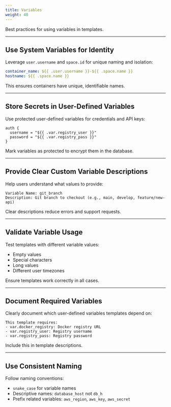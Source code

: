 ```yaml
---
title: Variables
weight: 40
---
```


Best practices for using variables in templates.

---

## Use System Variables for Identity

Leverage `user.username` and `space.id` for unique naming and isolation:

```yaml
container_name: ${{ .user.username }}-${{ .space.name }}
hostname: ${{ .space.name }}
```

This ensures containers have unique, identifiable names.

---

## Store Secrets in User-Defined Variables

Use protected user-defined variables for credentials and API keys:

```hcl
auth {
  username = "${{ .var.registry_user }}"
  password = "${{ .var.registry_pass }}"
}
```

Mark variables as protected to encrypt them in the database.

---

## Provide Clear Custom Variable Descriptions

Help users understand what values to provide:

```
Variable Name: git_branch
Description: Git branch to checkout (e.g., main, develop, feature/new-api)
```

Clear descriptions reduce errors and support requests.

---

## Validate Variable Usage

Test templates with different variable values:
- Empty values
- Special characters
- Long values
- Different user timezones

Ensure templates work correctly in all cases.

---

## Document Required Variables

Clearly document which user-defined variables templates depend on:

```
This template requires:
- var.docker_registry: Docker registry URL
- var.registry_user: Registry username
- var.registry_pass: Registry password
```

Include this in template descriptions.

---

## Use Consistent Naming

Follow naming conventions:
- `snake_case` for variable names
- Descriptive names: `database_host` not `db_h`
- Prefix related variables: `aws_region`, `aws_key`, `aws_secret`
